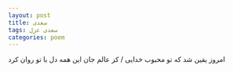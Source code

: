 ```yaml
---
layout: post
title: سعدی
tags: سعدی غزل
categories: poem
---
```


امروز یقین شد که تو محبوب خدایی / کز عالم جان این همه دل با تو روان کرد
